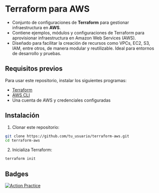 # Terraform para AWS
- Conjunto de configuraciones de **Terraform** para gestionar infraestructura en **AWS**.
- Contiene ejemplos, módulos y configuraciones de Terraform para aprovisionar infraestructura en Amazon Web Services (AWS). 
- Diseñado para facilitar la creación de recursos como VPCs, EC2, S3, IAM, entre otros, de manera modular y reutilizable. Ideal para entornos de desarrollo y pruebas.

## Requisitos previos
Para usar este repositorio, instalar los siguientes programas:
- [Terraform](https://www.terraform.io/downloads.html)
- [AWS CLI](https://docs.aws.amazon.com/cli/latest/userguide/getting-started-install.html)
- Una cuenta de AWS y credenciales configuradas

## Instalación
1. Clonar este repositorio:
```bash
git clone https://github.com/tu_usuario/terraform-aws.git
cd terraform-aws
```
2. Inicializa Terraform:
```bash
terraform init
```


## Badges
[![Action Practice](https://github.com/samuelrojasm/terraform-aws/actions/workflows/actionPractice.yml/badge.svg?branch=main)](https://github.com/samuelrojasm/terraform-aws/actions/workflows/actionPractice.yml)
